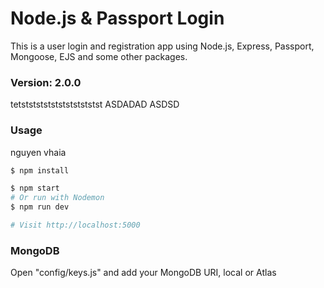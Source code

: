 # Node.js & Passport Login

This is a user login and registration app using Node.js, Express, Passport, Mongoose, EJS and some other packages.

### Version: 2.0.0
tetststststststststststst
ASDADAD
ASDSD
### Usage
nguyen vhaia
```sh
$ npm install
```

```sh
$ npm start
# Or run with Nodemon
$ npm run dev

# Visit http://localhost:5000
```

### MongoDB

Open "config/keys.js" and add your MongoDB URI, local or Atlas
